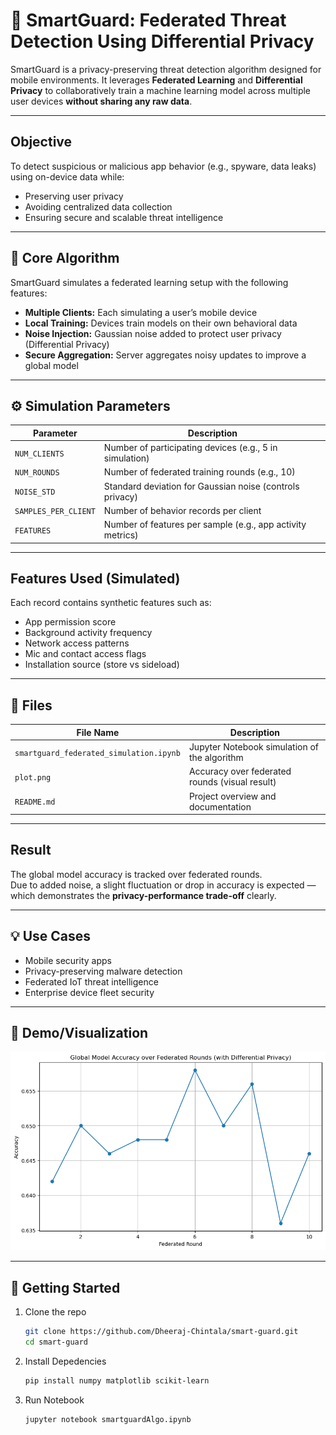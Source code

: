 # 🔐 SmartGuard: Federated Threat Detection Using Differential Privacy

SmartGuard is a privacy-preserving threat detection algorithm designed for mobile environments. It leverages **Federated Learning** and **Differential Privacy** to collaboratively train a machine learning model across multiple user devices **without sharing any raw data**.

---

##  Objective

To detect suspicious or malicious app behavior (e.g., spyware, data leaks) using on-device data while:
- Preserving user privacy
- Avoiding centralized data collection
- Ensuring secure and scalable threat intelligence

---

## 🧠 Core Algorithm

SmartGuard simulates a federated learning setup with the following features:
- **Multiple Clients:** Each simulating a user’s mobile device
- **Local Training:** Devices train models on their own behavioral data
- **Noise Injection:** Gaussian noise added to protect user privacy (Differential Privacy)
- **Secure Aggregation:** Server aggregates noisy updates to improve a global model

---

## ⚙️ Simulation Parameters

| Parameter            | Description                                                  |
|----------------------|--------------------------------------------------------------|
| `NUM_CLIENTS`        | Number of participating devices (e.g., 5 in simulation)       |
| `NUM_ROUNDS`         | Number of federated training rounds (e.g., 10)               |
| `NOISE_STD`          | Standard deviation for Gaussian noise (controls privacy)     |
| `SAMPLES_PER_CLIENT` | Number of behavior records per client                        |
| `FEATURES`           | Number of features per sample (e.g., app activity metrics)   |

---

## Features Used (Simulated)

Each record contains synthetic features such as:
- App permission score
- Background activity frequency
- Network access patterns
- Mic and contact access flags
- Installation source (store vs sideload)

---

## 📁 Files

| File Name                          | Description                                     |
|-----------------------------------|-------------------------------------------------|
| `smartguard_federated_simulation.ipynb` | Jupyter Notebook simulation of the algorithm  |
| `plot.png`                         | Accuracy over federated rounds (visual result)  |
| `README.md`                        | Project overview and documentation              |

---

## Result

The global model accuracy is tracked over federated rounds.  
Due to added noise, a slight fluctuation or drop in accuracy is expected — which demonstrates the **privacy-performance trade-off** clearly.

---

## 💡 Use Cases

- Mobile security apps
- Privacy-preserving malware detection
- Federated IoT threat intelligence
- Enterprise device fleet security

---

## 🔗 Demo/Visualization

![Accuracy Plot](plot.png)


---

## 🚀 Getting Started

1. Clone the repo
   ```bash
   git clone https://github.com/Dheeraj-Chintala/smart-guard.git
   cd smart-guard

2. Install Depedencies
   ``` bash
   pip install numpy matplotlib scikit-learn
   
3. Run Notebook
   ```bash
   jupyter notebook smartguardAlgo.ipynb


   
